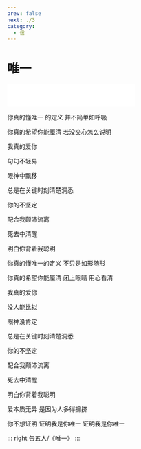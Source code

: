 ```yaml
---
prev: false
next: ./3
category:
  - 信
---
```


# 唯一

<iframe frameborder="no"  marginwidth="0" marginheight="0" width=298 height=52 src="//music.163.com/outchain/player?type=2&id=1807799505&auto=1&height=32"></iframe>
<!-- more -->

你真的懂唯一 的定义 并不简单如呼吸

你真的希望你能厘清 若没交心怎么说明

我真的爱你

句句不轻易

眼神中飘移

总是在关键时刻清楚洞悉

你的不坚定

配合我颠沛流离

死去中清醒

明白你背着我聪明

你真的懂唯一的定义 不只是如影随形

你真的希望你能厘清 闭上眼睛 用心看清

我真的爱你

没人能比拟

眼神没肯定

总是在关键时刻清楚洞悉

你的不坚定

配合我颠沛流离

死去中清醒

明白你背着我聪明

爱本质无异 是因为人多得拥挤

你不想证明 证明我是你唯一 证明我是你唯一

::: right
告五人/《唯一》
:::
